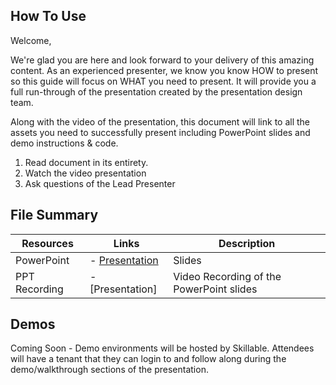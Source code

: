 

## How To Use

Welcome,

We're glad you are here and look forward to your delivery of this amazing content. As an experienced presenter, we know you know HOW to present so this guide will focus on WHAT you need to present. It will provide you a full run-through of the presentation created by the presentation design team. 

Along with the video of the presentation, this document will link to all the assets you need to successfully present including PowerPoint slides and demo instructions &
code.

1.  Read document in its entirety.
2.  Watch the video presentation
3.  Ask questions of the Lead Presenter

## File Summary

| Resources          | Links                            | Description |
|-------------------|----------------------------------|-------------------|
| PowerPoint        | - [Presentation](https://aka.ms/AAryrb3) | Slides |
| PPT Recording     | - [Presentation] | Video Recording of the PowerPoint slides |



## Demos

Coming Soon - Demo environments will be hosted by Skillable.   Attendees will have a tenant that they can login to and follow along during the demo/walkthrough sections of the presentation. 
